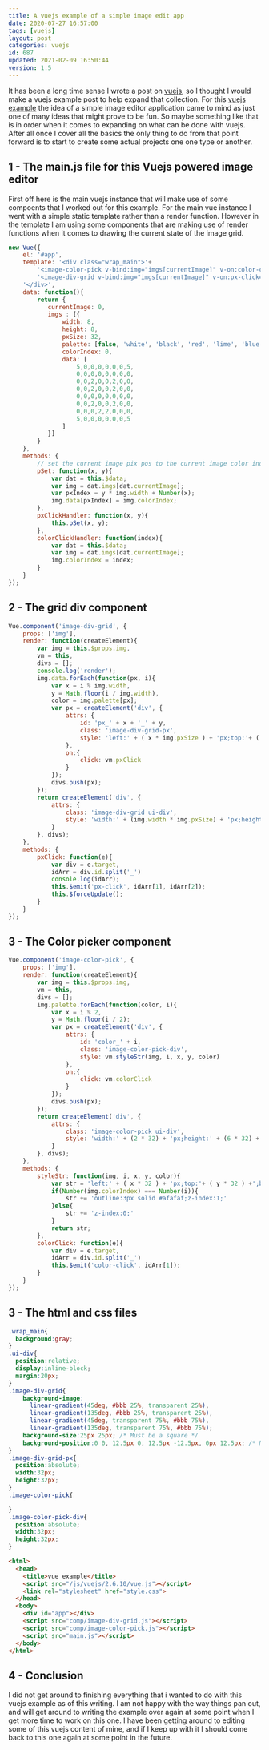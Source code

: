 ```yaml
---
title: A vuejs example of a simple image edit app
date: 2020-07-27 16:57:00
tags: [vuejs]
layout: post
categories: vuejs
id: 687
updated: 2021-02-09 16:50:44
version: 1.5
---
```


It has been a long time sense I wrote a post on [vuejs](https://vuejs.org/v2/guide/), so I thought I would make a vuejs example post to help expand that collection. For this [vuejs example](/2021/02/04/vuejs-example/) the idea of a simple image editor application came to mind as just one of many ideas that might prove to be fun. So maybe something like that is in order when it comes to expanding on what can be done with vuejs. After all once I cover all the basics the only thing to do from that point forward is to start to create some actual projects one one type or another.

<!-- more -->

## 1 - The main.js file for this Vuejs powered image editor

First off here is the main vuejs instance that will make use of some compoents that I worked out for this example. For the main vue instance I went with a simple static template rather than a render function. However in the template I am using some components that are making use of render functions when it comes to drawing the current state of the image grid.

```js
new Vue({
    el: '#app',
    template: '<div class="wrap_main">'+
        '<image-color-pick v-bind:img="imgs[currentImage]" v-on:color-click="colorClickHandler"></image-color-pick>'+
        '<image-div-grid v-bind:img="imgs[currentImage]" v-on:px-click="pxClickHandler"></image-div-grid>'+
    '</div>',
    data: function(){
        return {
           currentImage: 0,
           imgs : [{
               width: 8,
               height: 8,
               pxSize: 32,
               palette: [false, 'white', 'black', 'red', 'lime', 'blue'],
               colorIndex: 0,
               data: [
                   5,0,0,0,0,0,0,5,
                   0,0,0,0,0,0,0,0,
                   0,0,2,0,0,2,0,0,
                   0,0,2,0,0,2,0,0,
                   0,0,0,0,0,0,0,0,
                   0,0,2,0,0,2,0,0,
                   0,0,0,2,2,0,0,0,
                   5,0,0,0,0,0,0,5
               ]
           }]
        }
    },
    methods: {
        // set the current image pix pos to the current image color index
        pSet: function(x, y){
            var dat = this.$data;
            var img = dat.imgs[dat.currentImage];
            var pxIndex = y * img.width + Number(x);
            img.data[pxIndex] = img.colorIndex;
        },
        pxClickHandler: function(x, y){
            this.pSet(x, y);
        },
        colorClickHandler: function(index){
            var dat = this.$data;
            var img = dat.imgs[dat.currentImage];
            img.colorIndex = index;
        }
    }
});
```

## 2 - The grid div component

```js
Vue.component('image-div-grid', {
    props: ['img'],
    render: function(createElement){
        var img = this.$props.img,
        vm = this,
        divs = [];
        console.log('render');
        img.data.forEach(function(px, i){
            var x = i % img.width,
            y = Math.floor(i / img.width),
            color = img.palette[px];
            var px = createElement('div', {
                attrs: {
                    id: 'px_' + x + '_' + y,
                    class: 'image-div-grid-px',
                    style: 'left:' + ( x * img.pxSize ) + 'px;top:'+ ( y * img.pxSize ) +';background:' + color + ';'
                },
                on:{
                    click: vm.pxClick
                }
            });
            divs.push(px);
        });
        return createElement('div', {
            attrs: {
                class: 'image-div-grid ui-div',
                style: 'width:' + (img.width * img.pxSize) + 'px;height:' + (img.height * img.pxSize) + 'px;'
            }
        }, divs);
    },
    methods: {
        pxClick: function(e){
            var div = e.target,
            idArr = div.id.split('_')
            console.log(idArr);
            this.$emit('px-click', idArr[1], idArr[2]);
            this.$forceUpdate();
        }
    }
});
```

## 3 - The Color picker component

```js
Vue.component('image-color-pick', {
    props: ['img'],
    render: function(createElement){
        var img = this.$props.img,
        vm = this,
        divs = [];
        img.palette.forEach(function(color, i){
            var x = i % 2,
            y = Math.floor(i / 2);
            var px = createElement('div', {
                attrs: {
                    id: 'color_' + i,
                    class: 'image-color-pick-div',
                    style: vm.styleStr(img, i, x, y, color)
                },
                on:{
                    click: vm.colorClick
                }
            });
            divs.push(px);
        });
        return createElement('div', {
            attrs: {
                class: 'image-color-pick ui-div',
                style: 'width:' + (2 * 32) + 'px;height:' + (6 * 32) + 'px;'
            }
        }, divs);
    },
    methods: {
        styleStr: function(img, i, x, y, color){
            var str = 'left:' + ( x * 32 ) + 'px;top:'+ ( y * 32 ) +';background:' + color + ';';
            if(Number(img.colorIndex) === Number(i)){
                str += 'outline:3px solid #afafaf;z-index:1;'
            }else{
                str += 'z-index:0;'
            }
            return str;
        },
        colorClick: function(e){
            var div = e.target,
            idArr = div.id.split('_')
            this.$emit('color-click', idArr[1]);
        }
    }
});
```

## 3 - The html and css files

```css
.wrap_main{
  background:gray;
}
.ui-div{
  position:relative;
  display:inline-block;
  margin:20px;
}
.image-div-grid{
    background-image:
      linear-gradient(45deg, #bbb 25%, transparent 25%), 
      linear-gradient(135deg, #bbb 25%, transparent 25%),
      linear-gradient(45deg, transparent 75%, #bbb 75%),
      linear-gradient(135deg, transparent 75%, #bbb 75%);
    background-size:25px 25px; /* Must be a square */
    background-position:0 0, 12.5px 0, 12.5px -12.5px, 0px 12.5px; /* Must be half of one side of the square */
}
.image-div-grid-px{
  position:absolute;
  width:32px;
  height:32px;
}
.image-color-pick{

}
.image-color-pick-div{
  position:absolute;
  width:32px;
  height:32px;
}
```

```html
<html>
  <head>
    <title>vue example</title>
    <script src="/js/vuejs/2.6.10/vue.js"></script>
    <link rel="stylesheet" href="style.css">
  </head>
  <body>
    <div id="app"></div>
    <script src="comp/image-div-grid.js"></script>
    <script src="comp/image-color-pick.js"></script>
    <script src="main.js"></script>
  </body>
</html>
```


## 4 - Conclusion

I did not get around to finishing everything that i wanted to do with this vuejs example as of this writing. I am not happy with the way things pan out, and will get around to writing the example over again at some point when I get more time to work on this one. I have been getting around to editing some of this vuejs content of mine, and if I keep up with it I should come back to this one again at some point in the future.